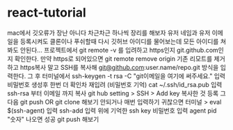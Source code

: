 # react-tutorial
mac에서 깃오류가 장난 아니다 차근차근 하나씩 장리를 해보자
유저 네임과 유저 이메일을 등록시켜도 클론이나 푸쉬할때 다시 깃허브 아이디를 물어보는데 모든 아이디를 쳐봐도 안된다...
프로젝트에서 git remote -v 를 입려하고 https인지 git.github.com인지 확인한다.
만약 https로 되어있으면
git remote remove origin 기존 리모트를 제거하고
https복사 말고 SSH를 복사해 git@github.com:user.name/repo.git 방식을 입력한다.
그 후 터미널에서 ssh-keygen -t rsa -C "git이메일을 여기에 써주세요." 입력
비밀번호 생성후 한번 더 확인차 재입려 (비밀번호 기억)
cat ~/.ssh/id_rsa.pub 입력
ssh-rsa 부터 이메일 까지 복사
git hub setting > SSH > Add key 복사한 것 등록
그 다음 git push OR git clone 해보기
안되거나 매번 입력하기 귀찮으면
터미널 > eval $(ssh-agent) 입력
ssh-add 입력
위에 기억한 ssh key 비밀번호 입력
agent pid "숫자" 나오면 성공
git push 해보기
